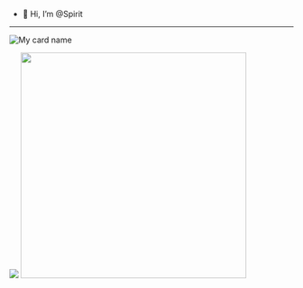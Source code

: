 - 👋 Hi, I’m @Spirit

<hr></hr>

![My card name](https://cardivo.vercel.app/api?name=spirit-ser&description=Hi,%20Welcome%20To%20My%20Profile%20❤&image=https://i.imgur.com/aAGjt7z.jpg.com/u/90826638?v=4&s=10?v=4&backgroundColor=%23ecf0f1&instagram=spirit-ser&github=SPlRlT-YT&twitter=&)


<img src="https://github.com/SP-XD/SP-XD/blob/main/images/dino_rounded.gif?raw=true" href="https://github.com/SP-XD" />

<img src="https://github.com/SP-XD/SP-XD/blob/main/images/this_page_is.gif?raw=true"  width="400"/>

</div>
